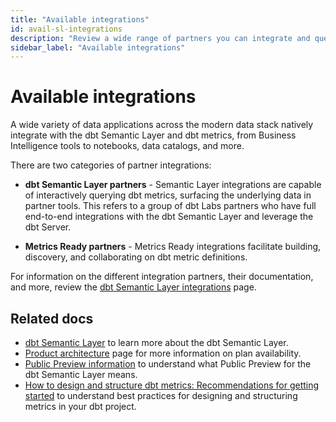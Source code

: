 ```yaml
---
title: "Available integrations"
id: avail-sl-integrations
description: "Review a wide range of partners you can integrate and query with the dbt Semantic Layer."
sidebar_label: "Available integrations"
---
```


# Available integrations

A wide variety of data applications across the modern data stack natively integrate with the dbt Semantic Layer and dbt metrics, from Business Intelligence tools to notebooks, data catalogs, and more.

There are two categories of partner integrations: 

-  **dbt Semantic Layer partners** - Semantic Layer integrations are capable of interactively querying dbt metrics, surfacing the underlying data in partner tools. This refers to a group of dbt Labs partners who have full end-to-end integrations with the dbt Semantic Layer and leverage the dbt Server. 

-  **Metrics Ready partners** - Metrics Ready integrations facilitate building, discovery, and collaborating on dbt metric definitions.

For information on the different integration partners, their documentation, and more, review the [dbt Semantic Layer integrations](https://www.getdbt.com/product/semantic-layer-integrations) page.

<Lightbox src="/img/docs/dbt-cloud/semantic-layer/sl_architecture.png" title="dbt Semantic Layer architecture" />


## Related docs

- [dbt Semantic Layer](/docs/use-dbt-semantic-layer/dbt-semantic-layer) to learn more about the dbt Semantic Layer.
- [Product architecture](/docs/use-dbt-semantic-layer/dbt-semantic-layer#product-architecture) page for more information on plan availability.
- [Public Preview information](/docs/use-dbt-semantic-layer/quickstart-semantic-layer#public-preview) to understand what Public Preview for the dbt Semantic Layer means.
- [How to design and structure dbt metrics: Recommendations for getting started](https://docs.getdbt.com/blog/how-to-design-and-structure-metrics) to understand best practices for designing and structuring metrics in your dbt project.
